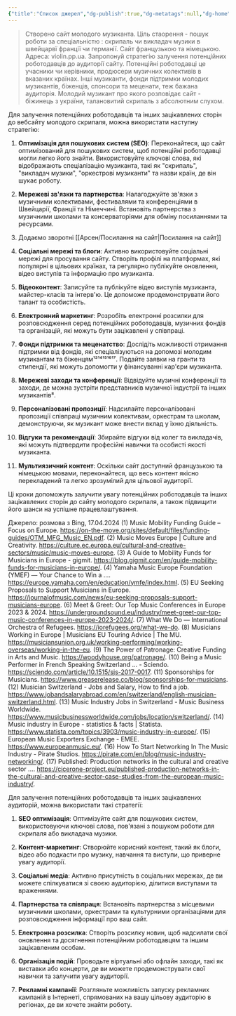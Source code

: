 ```yaml
---
{"title":"Список джерел","dg-publish":true,"dg-metatags":null,"dg-home":true,"permalink":"/arsen/spisok-dzherel/","tags":["gardenEntry"],"dgPassFrontmatter":true,"noteIcon":""}
---
```


> Створено сайт молодого музиканта. Ціль стаорення - пошук роботи за спеціальністю : скрипаль чи викладач музики в швейцарвї франції чи германії. Сайт французькою та німецькою. Адреса: violin.pp.ua. Запропонуй стратегію залучення потенційних роботодавців до аудиторії сайту. Потенційні роботодавці це учасники чи керівники, продюсери музичних колективів в вказаних країнах. Інші музиканти, фонди підтримки молодих музикантів, біженців, спонсори та меценати, теж бажана аудиторія. Молодий музикант про якого розповідає сайт - біжинець з україни, талановитий скрипаль з абсолютним слухом.

Для залучення потенційних роботодавців та інших зацікавлених сторін до вебсайту молодого скрипаля, можна використати наступну стратегію:

1. **Оптимізація для пошукових систем (SEO)**: Переконайтеся, що сайт оптимізований для пошукових систем, щоб потенційні роботодавці могли легко його знайти. Використовуйте ключові слова, які відображають спеціалізацію музиканта, такі як "скрипаль", "викладач музики", "оркестрові музиканти" та назви країн, де він шукає роботу.

2. **Мережеві зв'язки та партнерства**: Налагоджуйте зв'язки з музичними колективами, фестивалями та конференціями в Швейцарії, Франції та Німеччині. Встановіть партнерства з музичними школами та консерваторіями для обміну посиланнями та ресурсами. 
4. Додаємо зворотні [[Арсен/Посилання на сайт\|Посилання на сайт]]

5. **Соціальні мережі та блоги**: Активно використовуйте соціальні мережі для просування сайту. Створіть профілі на платформах, які популярні в цільових країнах, та регулярно публікуйте оновлення, відео виступів та інформацію про музиканта.

6. **Відеоконтент**: Записуйте та публікуйте відео виступів музиканта, майстер-класів та інтерв'ю. Це допоможе продемонструвати його талант та особистість.

7. **Електронний маркетинг**: Розробіть електронні розсилки для розповсюдження серед потенційних роботодавців, музичних фондів та організацій, які можуть бути зацікавлені у співпраці.

8. **Фонди підтримки та меценатство**: Дослідіть можливості отримання підтримки від фондів, які спеціалізуються на допомозі молодим музикантам та біженцям¹³¹⁴¹⁵¹⁶¹⁷. Подайте заявки на гранти та стипендії, які можуть допомогти у фінансуванні кар'єри музиканта.

9. **Мережеві заходи та конференції**: Відвідуйте музичні конференції та заходи, де можна зустріти представників музичної індустрії та інших музикантів⁸.

10. **Персоналізовані пропозиції**: Надсилайте персоналізовані пропозиції співпраці музичним колективам, оркестрам та школам, демонструючи, як музикант може внести вклад у їхню діяльність.

11. **Відгуки та рекомендації**: Збирайте відгуки від колег та викладачів, які можуть підтвердити професійні навички та особисті якості музиканта.

12. **Мультиязичний контент**: Оскільки сайт доступний французькою та німецькою мовами, переконайтеся, що весь контент якісно перекладений та легко зрозумілий для цільової аудиторії.

Ці кроки допоможуть залучити увагу потенційних роботодавців та інших зацікавлених сторін до сайту молодого скрипаля, а також підвищити його шанси на успішне працевлаштування.

Джерело: розмова з Bing, 17.04.2024
(1) Music Mobility Funding Guide – Focus on Europe. https://on-the-move.org/sites/default/files/funding-guides/OTM_MFG_Music_EN.pdf.
(2) Music Moves Europe | Culture and Creativity. https://culture.ec.europa.eu/cultural-and-creative-sectors/music/music-moves-europe.
(3) A Guide to Mobility Funds for Musicians in Europe - gigmit. https://blog.gigmit.com/en/guide-mobility-funds-for-musicians-in-europe/.
(4) Yamaha Music Europe Foundation (YMEF) — Your Chance to Win a .... https://europe.yamaha.com/en/education/ymfe/index.html.
(5) EU Seeking Proposals to Support Musicians in Europe. https://journalofmusic.com/news/eu-seeking-proposals-support-musicians-europe.
(6) Meet & Greet: Our Top Music Conferences in Europe 2023 & 2024. https://undergroundsound.eu/industry/meet-greet-our-top-music-conferences-in-europe-2023-2024/.
(7) What We Do — International Orchestra of Refugees. https://iorefugees.org/what-we-do.
(8) Musicians Working in Europe | Musicians EU Touring Advice | The MU. https://musiciansunion.org.uk/working-performing/working-overseas/working-in-the-eu.
(9) The Power of Patronage: Creative Funding in Arts and Music. https://woodyhouse.org/patronage/.
(10) Being a Music Performer in French Speaking Switzerland ... - Sciendo. https://sciendo.com/article/10.1515/sjs-2017-0017.
(11) Sponsorships for Musicians. https://www.greaserelease.co/blog/sponsorships-for-musicians.
(12) Musician Switzerland - Jobs and Salary, How to find a job. https://www.jobandsalaryabroad.com/en/switzerland/english-musician-switzerland.html.
(13) Music Industry Jobs in Switzerland - Music Business Worldwide. https://www.musicbusinessworldwide.com/jobs/location/switzerland/.
(14) Music industry in Europe - statistics & facts | Statista. https://www.statista.com/topics/3903/music-industry-in-europe/.
(15) European Music Exporters Exchange - EMEE. https://www.europeanmusic.eu/.
(16) How To Start Networking In The Music Industry - Pirate Studios. https://pirate.com/en/blog/music-industry-networking/.
(17) Published: Production networks in the cultural and creative sector .... https://cicerone-project.eu/published-production-networks-in-the-cultural-and-creative-sector-case-studies-from-the-european-music-industry/.

Для залучення потенційних роботодавців та інших зацікавлених аудиторій, можна використати такі стратегії:

1. **SEO оптимізація**: Оптимізуйте сайт для пошукових систем, використовуючи ключові слова, пов'язані з пошуком роботи для скрипаля або викладача музики.

2. **Контент-маркетинг**: Створюйте корисний контент, такий як блоги, відео або подкасти про музику, навчання та виступи, що приверне увагу аудиторії.

3. **Соціальні медіа**: Активно присутність в соціальних мережах, де ви можете спілкуватися зі своєю аудиторією, ділитися виступами та враженнями.

4. **Партнерства та співпраця**: Встановіть партнерства з місцевими музичними школами, оркестрами та культурними організаціями для розповсюдження інформації про ваш сайт.

5. **Електронна розсилка**: Створіть розсилку новин, щоб надсилати свої оновлення та досягнення потенційним роботодавцям та іншим зацікавленим особам.

6. **Організація подій**: Проводьте віртуальні або офлайн заходи, такі як виставки або концерти, де ви можете продемонструвати свої навички та залучити увагу аудиторії.

7. **Рекламні кампанії**: Розгляньте можливість запуску рекламних кампаній в Інтернеті, спрямованих на вашу цільову аудиторію в регіонах, де ви хочете знайти роботу.